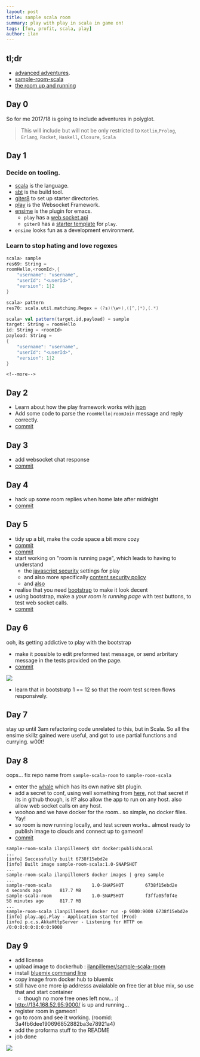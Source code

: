 ```yaml
---
layout: post
title: sample scala room
summary: play with play in scala in game on!
tags: [fun, profit, scala, play]
author: ilan
---
```

## tl;dr

- [advanced adventures](https://book.gameontext.org/walkthroughs/creatingYourOwnRoom.html).
- [sample-room-scala](https://github.com/gameontext/sample-room-scala)
- [the room up and running](http://134.168.52.95:9000/)

## Day 0

So for me 2017/18 is going to include adventures in polyglot.
> This  will include but will not be only restricted to
> `Kotlin`,`Prolog`, `Erlang`, `Racket`, `Haskell`, `Closure`, `Scala`

## Day 1

### Decide on tooling.
- [scala](http://www.scala-lang.org) is the language.
- [sbt](http://www.scala-sbt.org/) is the build tool.
- [giter8](http://www.foundweekends.org/giter8/) to set up starter directories.
- [play](https://www.playframework.com/) is the Websocket Framework.
- [ensime](http://ensime.org) is the plugin for emacs.
  - `play` has a [web socket api](https://www.playframework.com/documentation/2.6.x/ScalaWebSockets)
  - `giter8` has a [starter template](https://github.com/foundweekends/giter8/wiki/giter8-templates) for `play`.
- `ensime` looks fun as a development environment.

### Learn to stop hating and love regexes

```scala
scala> sample
res69: String =
roomHello,<roomId>,{
    "username": "username",
    "userId": "<userId>",
    "version": 1|2
}

scala> pattern
res70: scala.util.matching.Regex = (?s)(\w+),([^,]*),(.*)

scala> val pattern(target,id,payload) = sample
target: String = roomHello
id: String = <roomId>
payload: String =
{
    "username": "username",
    "userId": "<userId>",
    "version": 1|2
}
```

`<!--more-->`

## Day 2

- Learn about how the play framework works with [json](https://www.playframework.com/documentation/2.6.x/ScalaJson)
- Add some code to parse the `roomHello|roomJoin` message and reply correctly.
- [commit](https://github.com/gameontext/sample-room-scala/commit/28102e83400d7f12a2c843bf5d48da7c34d7ab16)

## Day 3

- add websocket chat response
- [commit](https://github.com/gameontext/sample-room-scala/commit/6dcc22c1a82b09290995831f400ff45c960c3341)

## Day 4

- hack up some room replies when home late after midnight
- [commit](https://github.com/gameontext/sample-room-scala/commit/5e5fdf380f9c6f6e28395cb3902e5820e09f045a)

## Day 5

- tidy up a bit, make the code space a bit more cozy
- [commit](https://github.com/gameontext/sample-room-scala/commit/c132d41cf85b40dc79c38a16a08c5fe3b29e3a1f)
- [commit](https://github.com/gameontext/sample-room-scala/commit/1b065465a6c06e3049297061b2f4df4b54517877)
- start working on "room is running page", which leads to having to understand
  - the [javascript security](https://www.playframework.com/documentation/2.6.x/SecurityHeaders) settings for play
  - and also more specifically [content security policy](https://www.html5rocks.com/en/tutorials/security/content-security-policy/)
  - and [also](https://www.playframework.com/documentation/2.6.x/resources/confs/filters-helpers/reference.conf)
- realise that you need [bootstrap](http://getbootstrap.com/getting-started/) to make it look decent
- using bootstrap, make a *your room is running page* with test buttons, to test web socket calls.
- [commit](https://github.com/gameontext/sample-room-scala/commit/f8b6992d9a21c24bff191058514464ba2e02728f)

## Day 6

ooh, its getting addictive to play with the bootstrap
- make it possible to edit preformed test message, or send arbritary message in the tests provided on the page.
- [commit](https://github.com/gameontext/sample-room-scala/commit/e532f45faa6528d79a3f1d7e2b3ad9ff270de04b)

![](http://i.imgur.com/mdfxKtn.png)

- learn that in bootstratp 1 == 12 so that the room test screen flows responsively.

## Day 7

stay up until 3am refactoring code unrelated to this, but in Scala.
So all the ensime skillz gained were useful, and got to use partial functions and currying. w00t!

## Day 8

oops... fix repo name from `sample-scala-room` to `sample-room-scala`

- enter the [whale](http://www.scala-sbt.org/sbt-native-packager/formats/docker.html) which has its own native sbt plugin.
- add a secret to conf, using well something from [here](https://randomkeygen.com/), not that secret if its in github though, is it?
  also allow the app to run on any host. also allow web socket calls on any host.
- woohoo and we have docker for the room.. so simple, no docker files. Yay!
- so room is now running locally, and test screen works.. almost ready to publish image to clouds and connect up to gameon!
- [commit](https://github.com/gameontext/sample-room-scala/commit/33cfa37416ea399331fd43814bd0b2da7fd2cf7a)
```
sample-room-scala ilanpillemer$ sbt docker:publishLocal
...
[info] Successfully built 6738f15ebd2e
[info] Built image sample-room-scala:1.0-SNAPSHOT
...
sample-room-scala ilanpillemer$ docker images | grep sample
...
sample-room-scala               1.0-SNAPSHOT        6738f15ebd2e        4 seconds ago       817.7 MB
sample-scala-room               1.0-SNAPSHOT        f3ffa05f0f4e        58 minutes ago      817.7 MB
...
sample-room-scala ilanpillemer$ docker run -p 9000:9000 6738f15ebd2e
[info] play.api.Play - Application started (Prod)
[info] p.c.s.AkkaHttpServer - Listening for HTTP on /0:0:0:0:0:0:0:0:9000
```

## Day 9

- add license
- upload image to dockerhub : [ilanpillemer/sample-scala-room](https://hub.docker.com/r/ilanpillemer/sample-room-scala/)
- install [bluemix command line](https://clis.ng.bluemix.net/ui/home.html)
- copy image from docker hub to bluemix
- still have one more ip addresss avaialable on free tier at blue mix, so use that and start container
  - though no more free ones left now... :(
- http://134.168.52.95:9000/ is up and running...
- register room in gameon!
- go to room and see it working. (roomid: 3a4fb6dee190696852882ba3e78921a4)
- add the proforma stuff to the README
- job done

![](http://i.imgur.com/wDzgnTW.png)

